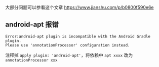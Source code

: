 大部分问题可以参看这个文章  https://www.jianshu.com/p/b0800f590e6e


## android-apt 报错

    Error:android-apt plugin is incompatible with the Android Gradle plugin.  
    Please use 'annotationProcessor' configuration instead.

注释掉 `apply plugin: 'android-apt'`，将依赖中 `apt xxxx` 改为 `annotationProcessor xxx`